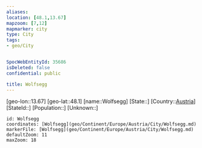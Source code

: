```yaml
---
aliases: 
location: [48.1,13.67]
mapzoom: [7,12] 
mapmarker: city 
type: City
tags:
- geo/City


SpocWebEntityId: 35686
isDeleted: false
confidential: public

title: Wolfsegg
---
```

[geo-lon::13.67]
[geo-lat::48.1]
[name::Wolfsegg]
[State::]
[Country::[Austria](geo/Continent/Europe/Austria.md)]
[StateId::]
[Population::]
[Unknown::]


```leaflet
id: Wolfsegg
coordinates: [Wolfsegg](geo/Continent/Europe/Austria/City/Wolfsegg.md)
markerFile: [Wolfsegg](geo/Continent/Europe/Austria/City/Wolfsegg.md)
defaultZoom: 11 
maxZoom: 18
```


